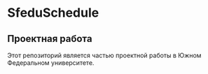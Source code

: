 # SfeduSchedule
## Проектная работа 
Этот репозиторий является частью проектной работы в Южном Федеральном университете.

